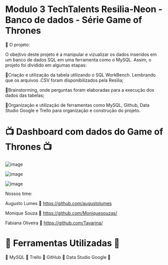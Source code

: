 # Modulo 3 TechTalents Resilia-Neon - Banco de dados - Série Game of Thrones 

:scroll: O projeto:

O obejtivo deste projeto é a manipular e vizualizar os dados inseridos em um banco de dados SQL em uma ferramenta como o MySQL. Assim, o projeto foi dividido em algumas etapas:

🔹Criação e utilização da tabela utilizando o SQL WorkBench. Lembrando que os arquivos .CSV foram disponibilizados pela Resilia;

🔹Brainstorming, onde perguntas foram elaboradas para a execução dos dados das tabelas;

🔹Organização e utilização de ferramentas como MySQL, Github, Data Studio Google e Trello para organização e construção do projeto.


# :tv: Dashboard com dados do Game of Thrones :tv:

![image](https://user-images.githubusercontent.com/82628962/143469854-04079f80-36f0-4ef4-96df-51fddca9fbd1.png)

![image](https://user-images.githubusercontent.com/82628962/143469995-e43c9333-c3a2-4c7b-9101-756857e1a620.png)


![image](https://user-images.githubusercontent.com/82628962/143469691-99a0dbaf-992d-40b9-872d-8bef5ef40dde.png)

Nossos time:

Augusto Lumes
🔹 https://github.com/augustolumes

Monique Souza
🔹 https://github.com/Moniquesouzas/

Fabiana Oliveira
🔹 https://github.com/Tavarina/


# :scroll: Ferramentas Utilizadas :scroll:


🔹 MySQL
🔹 Trello
🔹 GitHub
🔹 Data Studio Google
🔹
